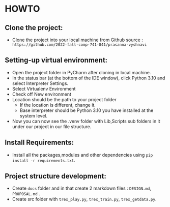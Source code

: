 # HOWTO

## Clone the project:
* Clone the project into your local machine from Github source :` https://github.com/2022-fall-comp-741-841/prasanna-vyshnavi`

## Setting-up virtual environment:
* Open the project folder in PyCharm after cloning in local machine.
* In the status bar (at the bottom of the IDE window), click Python 3.10 and select Interpreter Settings.
* Select Virtualenv Environment
* Check off New environment
* Location should be the path to your project folder
  * If the location is different, change it. 
  * Base interpreter should be Python 3.10 you have installed at the system level.
* Now you can now see the .venv folder with Lib,Scripts sub folders in it under our project in our file structure.

## Install Requirements:
* Install all the packages,modules and other dependencies using `pip install -r requirements.txt`.

## Project structure development:
* Create `docs` folder and in that create 2 markdown files : `DESIGN.md`, `PROPOSAL.md` .
* Create src folder with `trex_play.py`, `trex_train.py`, `trex_getdata.py`.
